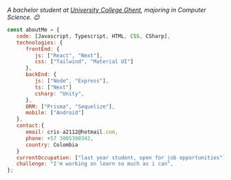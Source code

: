 <p><em>A bachelor student at <a href="https://hogent.be">University College Ghent</a>, majoring in Computer Science. 😊</br>
</em></p>


```javascript
const aboutMe = {
   code: [Javascript, Typescript, HTML, CSS, CSharp],
   technologies: {
      frontEnd: {
         js: ["React", "Next"],
         css: ["Tailwind", "Material UI"]
      },
      backEnd: {
         js: ["Node", "Express"],
         ts: ["Next"]
         csharp: "Unity",
      },
      ORM: ["Prisma", "Sequelize"],
      mobile: ["Android"]
   },
   contact:{
      email: cris-a2112@hotmail.com,
      phone: +57 3005398342,
      country: Colombia
   }
   currentOccupation: ["last year student, open for job opportunities"],
   challenge: "I'm working on learn so much as i can",
};
```


